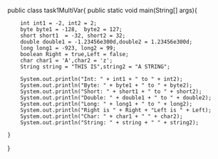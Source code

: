 public class task1MultiVar{
    public static void main(String[] args){
        
        int int1 = -2, int2 = 2;
        byte byte1 = -128,  byte2 = 127;
        short short1  = -32, short2 = 32;
        double double1 = -1.23456e300d,double2 = 1.23456e300d;
        long long1 = -923, long2 = 99;
        boolean Right = true,Left = false;
        char char1 = 'A',char2 = 'z';
        String string = "THIS IS",string2 = "A STRING";

        System.out.println("Int: " + int1 + " to " + int2);
        System.out.println("Byte: " + byte1 + " to " + byte2);
        System.out.println("Short: " + short1 + " to " + short2);
        System.out.println("Double: " + double1 + " to " + double2);
        System.out.println("Long: " + long1 + " to " + long2);
        System.out.println("Right is " + Right + "Left is " + Left);
        System.out.println("Char: " + char1 + " " + char2);
        System.out.println("String: " + string + " " + string2);

    }
}
